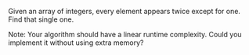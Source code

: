 Given an array of integers, every element appears twice except for one. Find that single one.

Note:
Your algorithm should have a linear runtime complexity. Could you implement it without using extra memory? 
